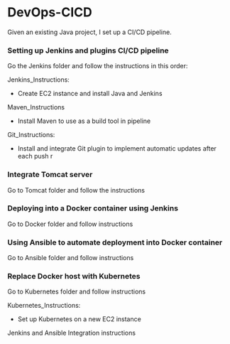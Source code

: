 # DevOps-CICD

Given an existing Java project, I set up a CI/CD pipeline.

### Setting up Jenkins and plugins CI/CD pipeline

Go the Jenkins folder and follow the instructions in this order:

Jenkins_Instructions:

- Create EC2 instance and install Java and Jenkins

Maven_Instructions

- Install Maven to use as a build tool in pipeline

Git_Instructions:

- Install and integrate Git plugin to implement automatic updates after each push r

### Integrate Tomcat server

Go to Tomcat folder and follow the instructions

### Deploying into a Docker container using Jenkins

Go to Docker folder and follow instructions

### Using Ansible to automate deployment into Docker container

Go to Ansible folder and follow instructions

### Replace Docker host with Kubernetes

Go to Kubernetes folder and follow instructions

Kubernetes_Instructions:

- Set up Kubernetes on a new EC2 instance

Jenkins and Ansible Integration instructions
